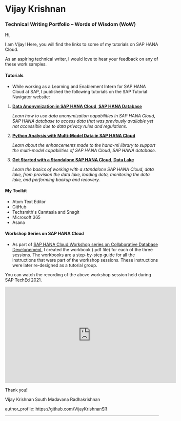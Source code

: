 # Vijay Krishnan 
### Technical Writing Portfolio – Words of Wisdom (WoW)

Hi,

I am Vijay! Here, you will find the links to some of my tutorials on SAP HANA Cloud.

As an aspiring technical writer, I would love to hear your feedback on any of these work samples.

#### Tutorials

- While working as a Learning and Enablement Intern for SAP HANA Cloud at SAP, I published the following tutorials 
on the SAP Tutorial Navigator website:

1. [**Data Anonymization in SAP HANA Cloud, SAP HANA Database**](https://developers.sap.com/group.hana-cloud-database-data-anonymization.html)

    *Learn how to use data anonymization capabilities in SAP HANA Cloud, SAP HANA database to access data that was previously available yet not accessible due to data privacy rules and regulations.*

2. [**Python Analysis with Multi-Model Data in SAP HANA Cloud**](https://developers.sap.com/group.hana-cloud-database-python-multi-model.html)

    *Learn about the enhancements made to the hana-ml library to support the multi-model capabilities of SAP HANA Cloud, SAP HANA database.*

3. [**Get Started with a Standalone SAP HANA Cloud, Data Lake**](https://developers.sap.com/mission.hana-cloud-data-lake-get-started.html)

    *Learn the basics of working with a standalone SAP HANA Cloud, data lake, from provision the data lake, loading data, monitoring the data lake, and performing backup and recovery.*

#### My Toolkit

- Atom Text Editor
- GitHub
- Techsmith's Camtasia and Snagit
- Microsoft 365
- Asana

#### Workshop Series on SAP HANA Cloud

- As part of [SAP HANA Cloud Workshop series on Collaborative Database Developement](https://event.on24.com/eventRegistration/EventLobbyServletV2?target=reg20V2.jsp&eventid=3342381&sessionid=1&key=E81F3BBAD36BF0C5BE73AFBC18EF81CD&groupId=2764517&sourcepage=register), I created the workbook (.pdf file) for each of the three sessions. The workbooks are a step-by-step guide for all the instructions that were part of the workshop sessions. These instructions were later re-designed as a tutorial group.

You can watch the recording of the above workshop session held during SAP TechEd 2021.  
<iframe width="560" height="315" src="https://www.youtube.com/embed/kRxZ2exSal4" frameborder="0" allowfullscreen></iframe>


Thank you!

Vijay Krishnan South Madavana Radhakrishnan

author_profile: https://github.com/VijayKrishnanSR

***
